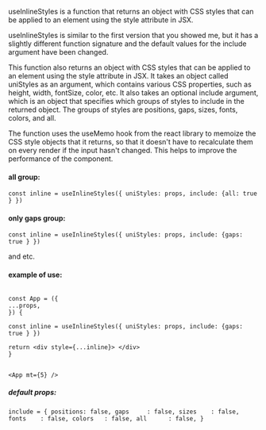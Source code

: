 useInlineStyles is a function that returns an object with CSS styles that can be applied to an element using the style attribute in JSX.

useInlineStyles is similar to the first version that you showed me, but it has a slightly different function signature and the default values for the include argument have been changed.

This function also returns an object with CSS styles that can be applied to an element using the style attribute in JSX. It takes an object called uniStyles as an argument, which contains various CSS properties, such as height, width, fontSize, color, etc. It also takes an optional include argument, which is an object that specifies which groups of styles to include in the returned object. The groups of styles are positions, gaps, sizes, fonts, colors, and all.

The function uses the useMemo hook from the react library to memoize the CSS style objects that it returns, so that it doesn't have to recalculate them on every render if the input hasn't changed. This helps to improve the performance of the component.


#### all group:

`const inline = useInlineStyles({ uniStyles: props, include: {all: true } })`

#### only gaps group: 
`const inline = useInlineStyles({ uniStyles: props, include: {gaps: true } })`

and etc.
#### example of use: 

<pre><code> 
const App = ({
...props,
}) {

const inline = useInlineStyles({ uniStyles: props, include: {gaps: true } })
  
return &lt;div style={...inline}&gt; &lt;/div&gt;
}


&lt;App mt={5} /&gt;
</code></pre>


##### default props:
`include = {
		positions: false,
		gaps     : false,
		sizes    : false,
		fonts    : false,
		colors   : false,
		all      : false,
	}`
